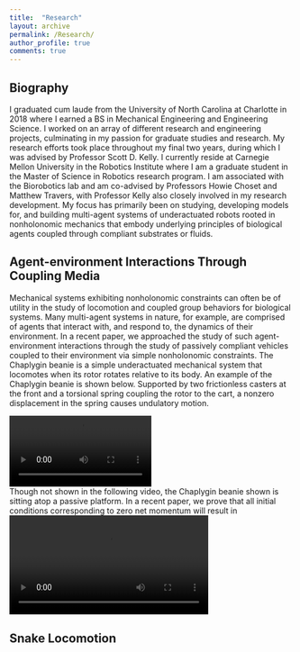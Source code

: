 ```yaml
---
title:  "Research"
layout: archive
permalink: /Research/
author_profile: true
comments: true
---
```


## Biography

I graduated cum laude from the University of North Carolina at Charlotte in 2018 where I earned a BS in Mechanical Engineering and Engineering Science. I worked on an array of different research and engineering projects, culminating in my passion for graduate studies and research. My research efforts took place throughout my final two years, during which I was advised by Professor Scott D. Kelly. I currently reside at Carnegie Mellon University in the Robotics Institute where I am a graduate student in the Master of Science in Robotics research program. I am associated with the Biorobotics lab and am co-advised by Professors Howie Choset and Matthew Travers, with Professor Kelly also closely involved in my research development. My focus has primarily been on studying, developing models for, and building multi-agent systems of underactuated robots rooted in nonholonomic mechanics that embody underlying principles of biological agents coupled through compliant substrates or fluids.

## Agent-environment Interactions Through Coupling Media
Mechanical systems exhibiting nonholonomic constraints can often be of utility in the study of locomotion and coupled group behaviors for biological systems. Many multi-agent systems in nature, for example, are comprised of agents that interact with, and respond to, the dynamics of their environment. In a recent paper, we approached the study of such agent-environment interactions through the study of passively compliant vehicles coupled to their environment via simple nonholonomic constraints. The Chaplygin beanie is a simple underactuated mechanical system that locomotes when its rotor rotates relative to its body. An example of the Chaplygin beanie is shown below. Supported by two frictionless casters at the front and a torsional spring coupling the rotor to the cart, a nonzero displacement in the spring causes undulatory motion.
<div class="myvideo">
   <video  style="display:block; width:50%; height:auto;" controls>
      <source src="{{ site.baseurl }}/viewable/beanieplatform2.mp4" type="video/mp4" />
      <source src="/viewable/platform2.ogv" type="video/ogg" />
      <source src="/viewable/platform2.webm"  type="video/webm"  />
   </video>
</div>
Though not shown in the following video, the Chaplygin beanie shown is sitting atop a passive platform. In a recent paper, we prove that all initial conditions corresponding to zero net momentum will result in 
<div class="myvideo">
   <video  style="display:block; width:70%; height:auto;" controls>
      <source src="{{ site.baseurl }}/viewable/beaniemovie.mp4" type="video/mp4" />
      <source src="/viewable/output.ogv" type="video/ogg" />
      <source src="/viewable/output.webm"  type="video/webm"  />
   </video>
</div>

## Snake Locomotion


